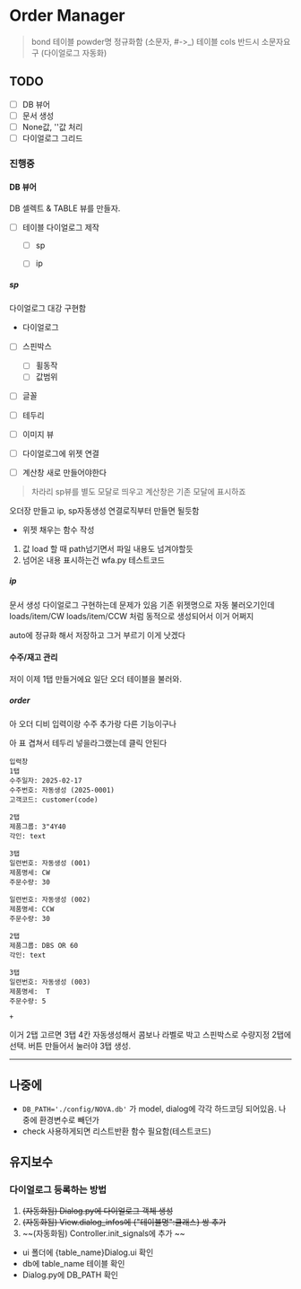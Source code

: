 

# Order Manager

> bond 테이블 powder명 정규화함 (소문자, #->_)
> 테이블 cols 반드시 소문자요구 (다이얼로그 자동화)

## TODO
- [ ] DB 뷰어
- [ ] 문서 생성
- [ ] None값, ''값 처리
- [ ] 다이얼로그 그리드 

### 진행중 

#### DB 뷰어
DB 셀렉트 & TABLE 뷰를 만들자. 
- [ ] 테이블 다이얼로그 제작
    - [ ] sp
    - [ ] ip


##### sp
다이얼로그 대강 구현함

- 다이얼로그
- [ ] 스핀박스
    - [ ] 휠동작
    - [ ] 값범위
- [ ] 글꼴
- [ ] 테두리
- [ ] 이미지 뷰
- [ ] 다이얼로그에 위젯 연결

- [ ] 계산창 새로 만들어야한다
> 차라리 sp뷰를 별도 모달로 띄우고 계산창은 기존 모달에 표시하죠

오더장 만들고 ip, sp자동생성 연결로직부터 만들면 될듯함

- 위젯 채우는 함수 작성
1. 값 load 할 때 path넘기면서 파일 내용도 넘겨야할듯
2. 넘어온 내용 표시하는건 wfa.py 테스트코드

##### ip
문서 생성
다이얼로그 구현하는데 문제가 있음
기존 위젯명으로 자동 불러오기인데 
loads/item/CW
loads/item/CCW
처럼 동적으로 생성되어서 이거 어쩌지 

auto에 정규화 해서 저장하고 그거 부르기
이게 낫겠다 



#### 수주/재고 관리
저이 이제 1탭 만들거에요
일단 오더 테이블을 불러와.

##### order

아 오더 디비 입력이랑
수주 추가랑 다른 기능이구나 


아 표 겹쳐서 테두리 넣을라그랬는데 
클릭 안된다 


```
입력창
1탭
수주일자: 2025-02-17
수주번호: 자동생성 (2025-0001)
고객코드: customer(code)

2탭
제품그룹: 3"4Y40
각인: text

3탭
일련번호: 자동생성 (001)
제품명세: CW
주문수량: 30

일련번호: 자동생성 (002)
제품명세: CCW
주문수량: 30

2탭
제품그룹: DBS OR 60
각인: text

3탭
일련번호: 자동생성 (003)
제품명세:  T
주문수량: 5

+
```

이거 2탭 고르면 3탭 4칸 자동생성해서 콤보나 라벨로 박고
스핀박스로 수량지정
2탭에 선택. 버튼 만들어서 눌러야 3탭 생성. 





***

## 나중에

- `DB_PATH='./config/NOVA.db'` 가 model, dialog에 각각 하드코딩 되어있음. 나중에 환경변수로 빼던가 
- check 사용하게되면 리스트반환 함수 필요함(테스트코드)




## 유지보수

### 다이얼로그 등록하는 방법
1. ~~(자동화됨) Dialog.py에 다이얼로그 객체 생성~~
2. ~~(자동화됨) View.dialog_infos에 {"테이블명":클래스} 쌍 추가~~
3. ~~(자동화됨) Controller.init_signals에 추가 ~~

- ui 폴더에 {table_name}Dialog.ui 확인
- db에 table_name 테이블 확인
- Dialog.py에 DB_PATH 확인
